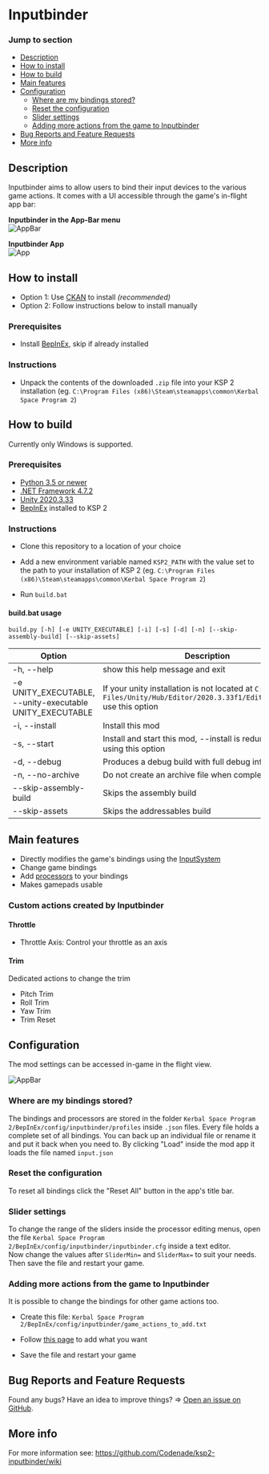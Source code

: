 # Inputbinder

### Jump to section

* [Description](#description)
* [How to install](#how-to-install)
* [How to build](#how-to-build)
* [Main features](#main-features)
* [Configuration](#configuration)
  * [Where are my bindings stored?](#where-are-my-bindings-stored)
  * [Reset the configuration](#reset-the-configuration)
  * [Slider settings](#slider-settings)
  * [Adding more actions from the game to Inputbinder](#adding-more-actions-from-the-game-to-inputbinder)
* [Bug Reports and Feature Requests](#bug-reports-and-feature-requests)
* [More info](#more-info)

## Description

Inputbinder aims to allow users to bind their input devices to the various game actions. It comes with a UI accessible through the game's in-flight app bar:

__Inputbinder in the App-Bar menu__  
![AppBar](./resources/inputbinder-app-bar.png)

__Inputbinder App__  
![App](./resources/inputbinder-app.png)

## How to install

* Option 1: Use [CKAN](https://github.com/KSP-CKAN/CKAN) to install _(recommended)_
* Option 2: Follow instructions below to install manually

### Prerequisites

* Install [BepInEx](https://docs.bepinex.dev/articles/user_guide/installation/index.html), skip if already installed

### Instructions

* Unpack the contents of the downloaded `.zip` file into your KSP 2 installation (eg. `C:\Program Files (x86)\Steam\steamapps\common\Kerbal Space Program 2`)

## How to build

Currently only Windows is supported.

### Prerequisites

* [Python 3.5 or newer](https://www.python.org/downloads/)
* [.NET Framework 4.7.2](https://dotnet.microsoft.com/en-us/download/dotnet-framework/net472)
* [Unity 2020.3.33](https://unity.com/releases/editor/archive)
* [BepInEx](https://docs.bepinex.dev/articles/user_guide/installation/index.html) installed to KSP 2

### Instructions

* Clone this repository to a location of your choice

* Add a new environment variable named `KSP2_PATH` with the value set to the path to your installation of KSP 2 (eg. `C:\Program Files (x86)\Steam\steamapps\common\Kerbal Space Program 2`)

* Run `build.bat`

#### build.bat usage

`build.py [-h] [-e UNITY_EXECUTABLE] [-i] [-s] [-d] [-n] [--skip-assembly-build] [--skip-assets]`
  
  | Option                                                   | Description |
  |----------------------------------------------------------|-------------|
  | -h, --help                                               | show this help message and exit |
  | -e UNITY_EXECUTABLE, --unity-executable UNITY_EXECUTABLE |If your unity installation is not located at `C:/Program  Files/Unity/Hub/Editor/2020.3.33f1/Editor/Unity.exe` use this option|
  |-i, --install                                             |Install this mod|
  |-s, --start                                               |Install and start this mod, --install is redundant when using this option|
  |-d, --debug                                               |Produces a debug build with full debug information|
  |-n, --no-archive                                          |Do not create an archive file when completed|
  |--skip-assembly-build                                     |Skips the assembly build|
  |--skip-assets                                             |Skips the addressables build|

## Main features

* Directly modifies the game's bindings using the [InputSystem](https://docs.unity3d.com/Packages/com.unity.inputsystem@1.5/manual/index.html)
* Change game bindings
* Add [processors](https://docs.unity3d.com/Packages/com.unity.inputsystem@1.5/manual/Processors.html) to your bindings
* Makes gamepads usable

### Custom actions created by Inputbinder

#### Throttle
* Throttle Axis: Control your throttle as an axis

#### Trim
Dedicated actions to change the trim
* Pitch Trim
* Roll Trim
* Yaw Trim
* Trim Reset

## Configuration

The mod settings can be accessed in-game in the flight view.

![AppBar](./resources/inputbinder-app-bar.png)

### Where are my bindings stored?

The bindings and processors are stored in the folder `Kerbal Space Program 2/BepInEx/config/inputbinder/profiles` inside `.json` files. Every file holds a complete set of all bindings. You can back up an individual file or rename it and put it back when you need to. By clicking "Load" inside the mod app it loads the file named `input.json`

### Reset the configuration

To reset all bindings click the "Reset All" button in the app's title bar.

### Slider settings

To change the range of the sliders inside the processor editing menus, open the file `Kerbal Space Program 2/BepInEx/config/inputbinder/inputbinder.cfg` inside a text editor.  
Now change the values after `SliderMin=` and `SliderMax=` to suit your needs.  
Then save the file and restart your game.

### Adding more actions from the game to Inputbinder

It is possible to change the bindings for other game actions too.

* Create this file: `Kerbal Space Program 2/BepInEx/config/inputbinder/game_actions_to_add.txt`

* Follow [this page](https://github.com/Codenade/ksp2-inputbinder/wiki/Configuration#game_actions_to_addtxt) to add what you want

* Save the file and restart your game

## Bug Reports and Feature Requests

Found any bugs? Have an idea to improve things? => [Open an issue on GitHub](https://github.com/Codenade/ksp2-inputbinder/issues/new).

## More info

For more information see: https://github.com/Codenade/ksp2-inputbinder/wiki
